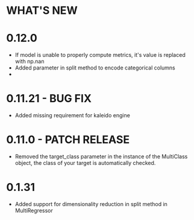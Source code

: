 # WHAT'S NEW

# 0.12.0 
- If model is unable to properly compute metrics, it's value is replaced with np.nan
- Added parameter in split method to encode categorical columns 
- 
# 0.11.21 - BUG FIX
- Added missing requirement for kaleido engine
# 0.11.0 - PATCH RELEASE
- Removed the target_class parameter in the instance of the MultiClass object, the class of your target is automatically checked.
# 0.1.31
- Added support for dimensionality reduction in split method in MultiRegressor
